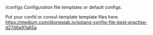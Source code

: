 /configs
Configuration file templates or default configs.

Put your confd or consul-template template files here.
https://medium.com/@onexlab.io/golang-config-file-best-practise-d27d6a97a65a
